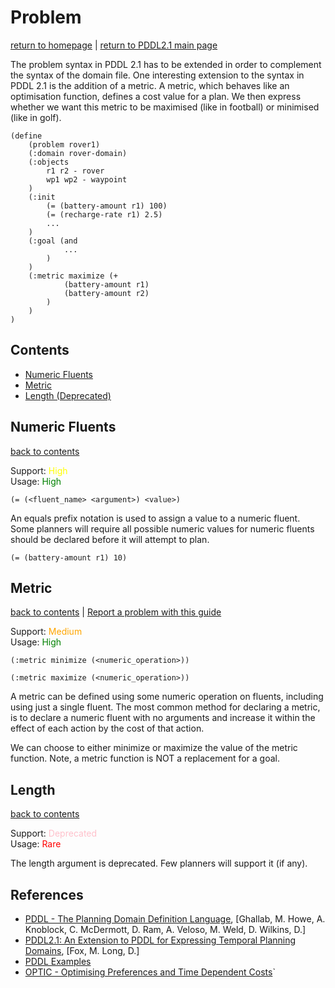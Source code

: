 # Problem
[return to homepage](../../readme.md) | [return to PDDL2.1 main page](./main.md)

The problem syntax in PDDL 2.1 has to be extended in order to complement the syntax of the domain file. One interesting extension to the syntax in PDDL 2.1 is the addition of a metric. A metric, which behaves like an optimisation function, defines a cost value for a plan. We then express whether we want this metric to be maximised (like in football) or minimised (like in golf).

```
(define
    (problem rover1)
    (:domain rover-domain)
    (:objects
        r1 r2 - rover
        wp1 wp2 - waypoint
    )
    (:init
        (= (battery-amount r1) 100)
        (= (recharge-rate r1) 2.5)
        ...
    )
    (:goal (and
            ...
        )
    )
    (:metric maximize (+
            (battery-amount r1)
            (battery-amount r2)
        )
    )
)
```

## Contents
- [Numeric Fluents](#numeric-fluents)
- [Metric](#metric)
- [Length (Deprecated)](#length)

## Numeric Fluents
[back to contents](#contents)

Support: <span style="color:yellow">High</span>  
Usage: <span style="color:green">High</span>

`(= (<fluent_name> <argument>) <value>)`

An equals prefix notation is used to assign a value to a numeric fluent. Some planners will require all possible numeric values for numeric fluents should be declared before it will attempt to plan. 

`(= (battery-amount r1) 10)`

## Metric
[back to contents](#contents) | [Report a problem with this guide](https://github.com/nergmada/pddl-reference/issues/new/choose)

Support: <span style="color:orange">Medium</span>  
Usage: <span style="color:green">High</span>

`(:metric minimize (<numeric_operation>))`

`(:metric maximize (<numeric_operation>))`

A metric can be defined using some numeric operation on fluents, including using just a single fluent. The most common method for declaring a metric, is to declare a numeric fluent with no arguments and increase it within the effect of each action by the cost of that action.

We can choose to either minimize or maximize the value of the metric function. Note, a metric function is NOT a replacement for a goal.

## Length
[back to contents](#contents)

Support: <span style="color:pink">Deprecated</span>  
Usage: <span style="color:red">Rare</span>

The length argument is deprecated. Few planners will support it (if any).

## References
- [PDDL - The Planning Domain Definition Language](http://www.cs.cmu.edu/~mmv/planning/readings/98aips-PDDL.pdf), [Ghallab, M. Howe, A. Knoblock, C. McDermott, D. Ram, A. Veloso, M. Weld, D. Wilkins, D.]
- [PDDL2.1: An Extension to PDDL for Expressing Temporal Planning Domains](https://jair.org/index.php/jair/article/view/10352/24759), [Fox, M. Long, D.]
- [PDDL Examples](https://github.com/yarox/pddl-examples)
- [OPTIC - Optimising Preferences and Time Dependent Costs](https://nms.kcl.ac.uk/planning/software/optic.html)`